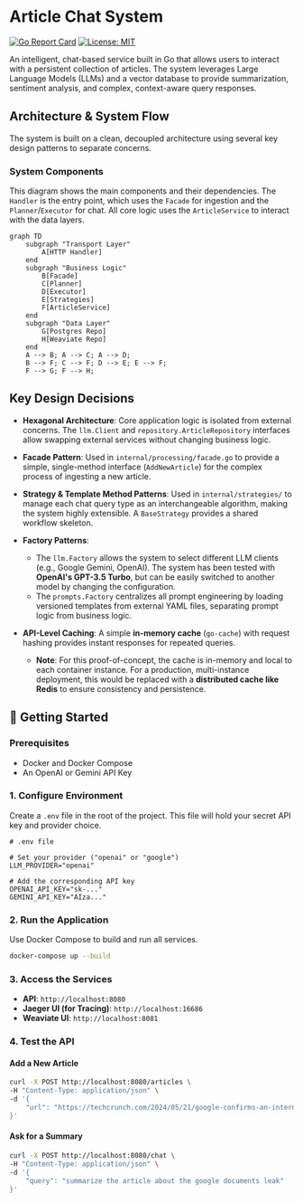 # Article Chat System

[![Go Report Card](https://goreportcard.com/badge/github.com/innadav/article-chat-system)](https://goreportcard.com/report/github.com/innadav/article-chat-system)
[![License: MIT](https://img.shields.io/badge/License-MIT-yellow.svg)](https://opensource.org/licenses/MIT)

An intelligent, chat-based service built in Go that allows users to interact with a persistent collection of articles. The system leverages Large Language Models (LLMs) and a vector database to provide summarization, sentiment analysis, and complex, context-aware query responses.

## Architecture & System Flow

The system is built on a clean, decoupled architecture using several key design patterns to separate concerns.

### System Components

This diagram shows the main components and their dependencies. The `Handler` is the entry point, which uses the `Facade` for ingestion and the `Planner`/`Executor` for chat. All core logic uses the `ArticleService` to interact with the data layers.

```mermaid
graph TD
    subgraph "Transport Layer"
        A[HTTP Handler]
    end
    subgraph "Business Logic"
        B[Facade]
        C[Planner]
        D[Executor]
        E[Strategies]
        F[ArticleService]
    end
    subgraph "Data Layer"
        G[Postgres Repo]
        H[Weaviate Repo]
    end
    A --> B; A --> C; A --> D;
    B --> F; C --> F; D --> E; E --> F;
    F --> G; F --> H;
```

## Key Design Decisions

  - **Hexagonal Architecture**: Core application logic is isolated from external concerns. The `llm.Client` and `repository.ArticleRepository` interfaces allow swapping external services without changing business logic.

  - **Facade Pattern**: Used in `internal/processing/facade.go` to provide a simple, single-method interface (`AddNewArticle`) for the complex process of ingesting a new article.

  - **Strategy & Template Method Patterns**: Used in `internal/strategies/` to manage each chat query type as an interchangeable algorithm, making the system highly extensible. A `BaseStrategy` provides a shared workflow skeleton.

  - **Factory Patterns**:

      - The `llm.Factory` allows the system to select different LLM clients (e.g., Google Gemini, OpenAI). The system has been tested with **OpenAI's GPT-3.5 Turbo**, but can be easily switched to another model by changing the configuration.
      - The `prompts.Factory` centralizes all prompt engineering by loading versioned templates from external YAML files, separating prompt logic from business logic.

  - **API-Level Caching**: A simple **in-memory cache** (`go-cache`) with request hashing provides instant responses for repeated queries.

      - **Note**: For this proof-of-concept, the cache is in-memory and local to each container instance. For a production, multi-instance deployment, this would be replaced with a **distributed cache like Redis** to ensure consistency and persistence.

## 🚀 Getting Started

### Prerequisites

  - Docker and Docker Compose
  - An OpenAI or Gemini API Key

### 1\. Configure Environment

Create a `.env` file in the root of the project. This file will hold your secret API key and provider choice.

```
# .env file

# Set your provider ("openai" or "google")
LLM_PROVIDER="openai"

# Add the corresponding API key
OPENAI_API_KEY="sk-..."
GEMINI_API_KEY="AIza..."
```

### 2\. Run the Application

Use Docker Compose to build and run all services.

```bash
docker-compose up --build
```

### 3\. Access the Services

  - **API**: `http://localhost:8080`
  - **Jaeger UI (for Tracing)**: `http://localhost:16686`
  - **Weaviate UI**: `http://localhost:8081`

### 4\. Test the API

#### Add a New Article

```bash
curl -X POST http://localhost:8080/articles \
-H "Content-Type: application/json" \
-d '{
    "url": "https://techcrunch.com/2024/05/21/google-confirms-an-internal-documents-leak-detailing-how-its-search-ranking-works/"
}'
```

#### Ask for a Summary

```bash
curl -X POST http://localhost:8080/chat \
-H "Content-Type: application/json" \
-d '{
    "query": "summarize the article about the google documents leak"
}'
```
